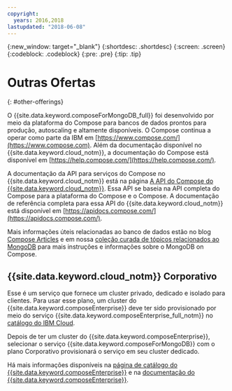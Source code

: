 ```yaml
---
copyright:
  years: 2016,2018
lastupdated: "2018-06-08"
---
```


{:new_window: target="_blank"}
{:shortdesc: .shortdesc}
{:screen: .screen}
{:codeblock: .codeblock}
{:pre: .pre}
{:tip: .tip}

# Outras Ofertas
{: #other-offerings}

O {{site.data.keyword.composeForMongoDB_full}} foi desenvolvido por meio da plataforma do Compose para bancos de dados prontos para produção, autoscaling e altamente disponíveis. O Compose continua a operar como parte da IBM em [https://www.compose.com/](https://www.compose.com). Além da documentação disponível no {{site.data.keyword.cloud_notm}}, a documentação do Compose está disponível em [https://help.compose.com/](https://help.compose.com/).

A documentação da API para serviços do Compose no {{site.data.keyword.cloud_notm}} está na página [A API do Compose do {{site.data.keyword.cloud_notm}}](https://www.compose.com/articles/the-ibm-cloud-compose-api/). Essa API se baseia na API completa do Compose para a plataforma do Compose e o Compose. A documentação de referência completa para essa API do {{site.data.keyword.cloud_notm}} está disponível em [https://apidocs.compose.com/](https://apidocs.compose.com/).

Mais informações úteis relacionadas ao banco de dados estão no blog [Compose Articles](https://www.compose.com/articles/) e em nossa [coleção curada de tópicos relacionados ao MongoDB](https://www.compose.com/articles/curated-collection-mongodb/) para mais instruções e informações sobre o MongoDB on Compose.

## {{site.data.keyword.cloud_notm}}  Corporativo

Esse é um serviço que fornece um cluster privado, dedicado e isolado para clientes. Para usar esse plano, um cluster do {{site.data.keyword.composeEnterprise}} deve ter sido provisionado por meio do serviço {{site.data.keyword.composeEnterprise_full_notm}} no [catálogo do IBM Cloud](https://console.{DomainName}.net/catalog/).

Depois de ter um cluster do {{site.data.keyword.composeEnterprise}}, selecionar o serviço {{site.data.keyword.composeForMongoDB}} com o plano Corporativo provisionará o serviço em seu cluster dedicado. 

Há mais informações disponíveis na [página de catálogo do {{site.data.keyword.composeEnterprise}}](https://console.{DomainName}/catalog/services/compose-enterprise) e na [documentação do {{site.data.keyword.composeEnterprise}}](https://console.{DomainName}/docs/services/ComposeEnterprise/index.html).
